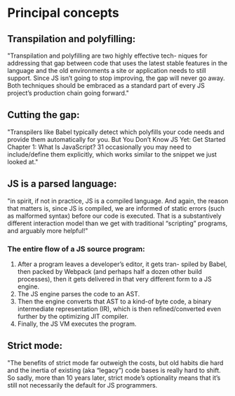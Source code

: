 # Principal concepts

## Transpilation and polyfilling:

"Transpilation and polyfilling are two highly effective tech- niques for addressing that gap between code that uses the latest stable features in the language and the old environments a site or application needs to still support. Since JS isn’t going to stop improving, the gap will never go away. Both techniques should be embraced as a standard part of every JS project’s production chain going forward."

## Cutting the gap:

"Transpilers like Babel typically detect which polyfills your code needs and provide them automatically for you. But
You Don’t Know JS Yet: Get Started
Chapter 1: What Is JavaScript? 31 occasionally you may need to include/define them explicitly,
which works similar to the snippet we just looked at."

## JS is a parsed language:

"in spirit, if not in practice, JS is a compiled language.
And again, the reason that matters is, since JS is compiled, we are informed of static errors (such as malformed syntax) before our code is executed. That is a substantively different interaction model than we get with traditional “scripting” programs, and arguably more helpful!"

### The entire flow of a JS source program:

1. After a program leaves a developer’s editor, it gets tran- spiled by Babel, then packed by Webpack (and perhaps half a dozen other build processes), then it gets delivered in that very different form to a JS engine.
2. The JS engine parses the code to an AST.
3. Then the engine converts that AST to a kind-of byte
   code, a binary intermediate representation (IR), which is then refined/converted even further by the optimizing JIT compiler.
4. Finally, the JS VM executes the program.

## Strict mode:

"The benefits of strict mode far outweigh the costs, but old habits die hard and the inertia of existing (aka “legacy”) code bases is really hard to shift. So sadly, more than 10 years later, strict mode’s optionality means that it’s still not necessarily the default for JS programmers.
